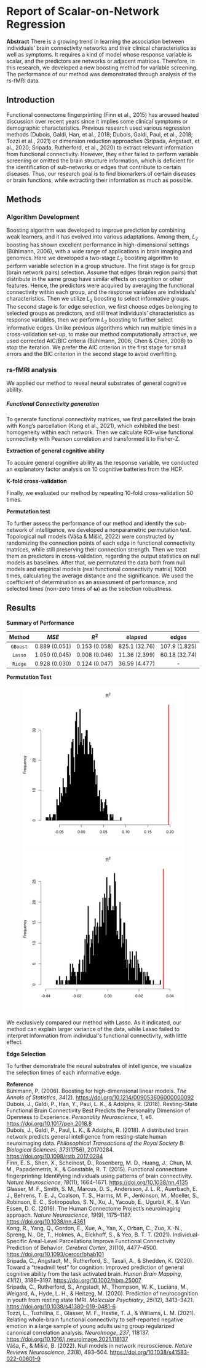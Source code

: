 # Report of Scalar-on-Network Regression

**Abstract** There is a growing trend in learning the association between individuals’ brain connectivity networks and their clinical characteristics as well as symptoms. It requires a kind of model whose response variable is scalar, and the predictors are networks or adjacent matrices. Therefore, in this research, we developed a new boosting method for variable screening. The performance of our method was demonstrated through analysis of the rs-fMRI data.

## Introduction

Functional connectome fingerprinting (Finn et al., 2015) has aroused heated discussion over recent years since it implies some clinical symptoms or demographic characteristics. Previous research used various regression methods (Dubois, Galdi, Han, et al., 2018; Dubois, Galdi, Paul, et al., 2018; Tozzi et al., 2021) or dimension reduction approaches (Sripada, Angstadt, et al., 2020; Sripada, Rutherford, et al., 2020) to extract relevant information from functional connectivity. However, they either failed to perform variable screening or omitted the brain structure information, which is deficient for the identification of sub-networks or edges that contribute to certain diseases. Thus, our research goal is to find biomarkers of certain diseases or brain functions, while extracting their information as much as possible.

## Methods

### Algorithm Development

Boosting algorithm was developed to improve prediction by combining weak learners, and it has evolved into various adaptations. Among them, $L_2$ boosting has shown excellent performance in high-dimensional settings (Bühlmann, 2006), with a wide range of applications in brain imaging and genomics. Here we developed a two-stage $L_2$ boosting algorithm to perform variable selection in a group structure. The first stage is for group (brain network pairs) selection. Assume that edges (brain region pairs) that distribute in the same group have similar effects on cognition or other features. Hence, the predictors were acquired by averaging the functional connectivity within each group, and the response variables are individuals' characteristics. Then we utilize $L_2$ boosting to select informative groups. The second stage is for edge selection, we first choose edges belonging to selected groups as predictors, and still treat individuals’ characteristics as response variables, then we perform $L_2$ boosting to further select informative edges. Unlike previous algorithms which run multiple times in a cross-validation set-up, to make our method computationally attractive, we used corrected AIC/BIC criteria (Bühlmann, 2006; Chen & Chen, 2008) to stop the iteration. We prefer the AIC criterion in the first stage for small errors and the BIC criterion in the second stage to avoid overfitting.

### rs-fMRI analysis

We applied our method to reveal neural substrates of general cognitive ability.

##### Functional Connectivity generation

To generate functional connectivity matrices, we first parcellated the brain with Kong’s parcellation (Kong et al., 2021), which exhibited the best homogeneity within each network. Then we calculate ROI-wise functional connectivity with Pearson correlation and transformed it to Fisher-Z. 

**Extraction of general cognitive ability**

To acquire general cognitive ability as the response variable, we conducted an explanatory factor analysis on 10 cognitive batteries from the HCP. 

**K-fold cross-validation**

Finally, we evaluated our method by repeating 10-fold cross-validation 50 times. 

**Permutation test**

To further assess the performance of our method and identify the sub-network of intelligence, we developed a nonparametric permutation test. Topological null models (Váša & Mišić, 2022) were constructed by randomizing the connection points of each edge in functional connectivity matrices, while still preserving their connection strength. Then we treat them as predictors in cross-validation, regarding the output statistics on null models as baselines. After that, we permutated the data both from null models and empirical models (real functional connectivity matrix) 1000 times, calculating the average distance and the significance. We used the coefficient of determination as an assessment of performance, and selected times (non-zero times of $\pmb{\omega}$) as the selection robustness.

## Results

**Summary of Performance**

|  Method  |     $MSE$     |    ${R}^2$    |    elapsed    |     edges     |
| :------: | :-----------: | :-----------: | :-----------: | :-----------: |
| `GBoost` | 0.889 (0.051) | 0.153 (0.058) | 825.1 (32.76) | 107.9 (1.825) |
| `Lasso`  | 1.050 (0.045) | 0.008 (0.046) | 11.36 (2.399) | 60.18 (32.74) |
| `Ridge`  | 0.928 (0.030) | 0.124 (0.047) | 36.59 (4.477) |       -       |

**Permutation Test**

<figure class="half">
    <img src="fig/perm/coeffD_SNreg.svg" style="zoom:45%;" title="SNreg" />
    <img src="fig/perm/coeffD_lasso.svg" style="zoom:45%;" title="lasso"/>
</figure>

We exclusively compared our method with Lasso. As it indicated, our method can explain larger variance of the data, while Lasso failed to interpret information from individual's functional connectivity, with little effect. 

**Edge Selection**

To further demonstrate the neural substrates of intelligence, we visualize the selection times of each informative edge.





**Reference**  
Bühlmann, P. (2006). Boosting for high-dimensional linear models. *The Annals of Statistics*, *34*(2). https://doi.org/10.1214/009053606000000092  
Dubois, J., Galdi, P., Han, Y., Paul, L. K., & Adolphs, R. (2018). Resting-State Functional Brain Connectivity Best Predicts the Personality Dimension of Openness to Experience. *Personality Neuroscience*, *1*, e6. https://doi.org/10.1017/pen.2018.8  
Dubois, J., Galdi, P., Paul, L. K., & Adolphs, R. (2018). A distributed brain network predicts general intelligence from resting-state human neuroimaging data. *Philosophical Transactions of the Royal Society B: Biological Sciences*, *373*(1756), 20170284. https://doi.org/10.1098/rstb.2017.0284  
Finn, E. S., Shen, X., Scheinost, D., Rosenberg, M. D., Huang, J., Chun, M. M., Papademetris, X., & Constable, R. T. (2015). Functional connectome fingerprinting: Identifying individuals using patterns of brain connectivity. *Nature Neuroscience*, *18*(11), 1664–1671. https://doi.org/10.1038/nn.4135  
Glasser, M. F., Smith, S. M., Marcus, D. S., Andersson, J. L. R., Auerbach, E. J., Behrens, T. E. J., Coalson, T. S., Harms, M. P., Jenkinson, M., Moeller, S., Robinson, E. C., Sotiropoulos, S. N., Xu, J., Yacoub, E., Ugurbil, K., & Van Essen, D. C. (2016). The Human Connectome Project’s neuroimaging approach. *Nature Neuroscience*, *19*(9), 1175–1187. https://doi.org/10.1038/nn.4361  
Kong, R., Yang, Q., Gordon, E., Xue, A., Yan, X., Orban, C., Zuo, X.-N., Spreng, N., Ge, T., Holmes, A., Eickhoff, S., & Yeo, B. T. T. (2021). Individual-Specific Areal-Level Parcellations Improve Functional Connectivity Prediction of Behavior. *Cerebral Cortex*, *31*(10), 4477–4500. https://doi.org/10.1093/cercor/bhab101  
Sripada, C., Angstadt, M., Rutherford, S., Taxali, A., & Shedden, K. (2020). Toward a “treadmill test” for cognition: Improved prediction of general cognitive ability from the task activated brain. *Human Brain Mapping*, *41*(12), 3186–3197. https://doi.org/10.1002/hbm.25007  
Sripada, C., Rutherford, S., Angstadt, M., Thompson, W. K., Luciana, M., Weigard, A., Hyde, L. H., & Heitzeg, M. (2020). Prediction of neurocognition in youth from resting state fMRI. *Molecular Psychiatry*, *25*(12), 3413–3421. https://doi.org/10.1038/s41380-019-0481-6  
Tozzi, L., Tuzhilina, E., Glasser, M. F., Hastie, T. J., & Williams, L. M. (2021). Relating whole-brain functional connectivity to self-reported negative emotion in a large sample of young adults using group regularized canonical correlation analysis. *NeuroImage*, *237*, 118137. https://doi.org/10.1016/j.neuroimage.2021.118137  
Váša, F., & Mišić, B. (2022). Null models in network neuroscience. *Nature Reviews Neuroscience*, *23*(8), 493–504. https://doi.org/10.1038/s41583-022-00601-9